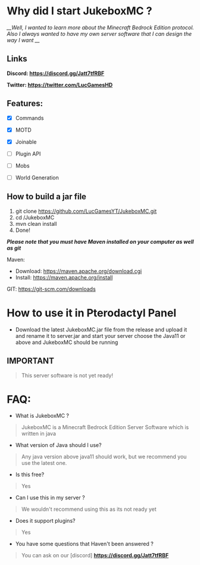 # Why did I start JukeboxMC ?
*__Well, I wanted to learn more about the Minecraft Bedrock Edition protocol. Also I always wanted to have my own server software that I can design the way I want __*

## Links
__Discord: https://discord.gg/Jatt7tfRBF__

__Twitter: https://twitter.com/LucGamesHD__

## Features:
 - [x] Commands
 - [x] MOTD
 - [x] Joinable
 - [ ] Plugin API
 - [ ] Mobs 
 - [ ] World Generation


## How to build a jar file
1. git clone https://github.com/LucGamesYT/JukeboxMC.git
2. cd /JukeboxMC
3. mvn clean install
4. Done! 

__*Please note that you must have Maven installed on your computer as well as git*__

Maven: 
 - Download: https://maven.apache.org/download.cgi
 - Install: https://maven.apache.org/install

GIT: https://git-scm.com/downloads

# How to use it in Pterodactyl Panel

- Download the latest JukeboxMC.jar file from the release and upload it and rename it to server.jar and start your server choose the Java11 or above and JukeboxMC should be running

## IMPORTANT
> This server software is not yet ready!

# FAQ:
 - What is JukeboxMC ?
 > JukeboxMC is a Minecraft Bedrock Edition Server Software which is written in java
 - What version of Java should I use?
 > Any java version above java11 should work, but we recommend you use the latest one.
 - Is this free?
 > Yes
 - Can I use this in my server ?
 > We wouldn't recommend using this as its not ready yet
 - Does it support plugins?
 > Yes
 - You have some questions that Haven't been answered ?
 > You can ask on our [discord] __https://discord.gg/Jatt7tfRBF__
